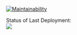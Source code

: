 [![Maintainability](https://api.codeclimate.com/v1/badges/a99a88d28ad37a79dbf6/maintainability)](https://codeclimate.com/github/codeclimate/codeclimate/maintainability)

Status of Last Deployment:<br>
<img src="https://github.com/llss1989/frontend-project-lvl1/workflows/My-GitHubActions-Basics/badge.svg?branch=master"><br>
